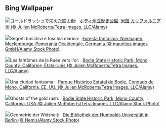 ## Bing Wallpaper
![](https://www.bing.com/th?id=OHR.BodieCalifornia_JA-JP5239125800_UHD.jpg&w=1000)ゴールドラッシュで栄えた鉱山街:&nbsp;&ensp;[ボディ州立歴史公園, 米国 カリフォルニア州 (© Julien McRoberts/Tetra Images, LLC/Alamy)](https://www.bing.com/th?id=OHR.BodieCalifornia_JA-JP5239125800_UHD.jpg)
<br><br/>
![](https://www.bing.com/th?id=OHR.GhostForest_IT-IT8926574914_UHD.jpg&w=1000)Segreti boschivi e foschia marina:&nbsp;&ensp;[Foresta fantasma, Nienhagen, Meclemburgo-Pomerania Occidentale, Germania (© mauritius images GmbH/Alamy Stock Photo)](https://www.bing.com/th?id=OHR.GhostForest_IT-IT8926574914_UHD.jpg)
<br><br/>
![](https://www.bing.com/th?id=OHR.BodieCalifornia_FR-FR2619483775_UHD.jpg&w=1000)Les fantômes de la Ruée vers l'or:&nbsp;&ensp;[Bodie State Historic Park, Mono County, Californie, États-Unis (© Julien McRoberts/Tetra Images, LLC/Alamy)](https://www.bing.com/th?id=OHR.BodieCalifornia_FR-FR2619483775_UHD.jpg)
<br><br/>
![](https://www.bing.com/th?id=OHR.BodieCalifornia_ES-ES5750296287_UHD.jpg&w=1000)Una ciudad fantasma:&nbsp;&ensp;[Parque Histórico Estatal de Bodie, Condado de Mono, California, EE. UU. (© Julien McRoberts/Tetra Images, LLC/Alamy)](https://www.bing.com/th?id=OHR.BodieCalifornia_ES-ES5750296287_UHD.jpg)
<br><br/>
![](https://www.bing.com/th?id=OHR.BodieCalifornia_EN-GB1752364687_UHD.jpg&w=1000)Ghosts of the gold rush:&nbsp;&ensp;[Bodie State Historic Park, Mono County, California, USA (© Julien McRoberts/Tetra Images, LLC/Alamy Stock Photo)](https://www.bing.com/th?id=OHR.BodieCalifornia_EN-GB1752364687_UHD.jpg)
<br><br/>
![](https://www.bing.com/th?id=OHR.HumboldtUniversityLibrary_DE-DE9129729075_UHD.jpg&w=1000)Geometrie der Weisheit:&nbsp;&ensp;[Die Bibliothek der Humboldt-Universität in Berlin (© Hemis/Alamy Stock Photo)](https://www.bing.com/th?id=OHR.HumboldtUniversityLibrary_DE-DE9129729075_UHD.jpg)
<br><br/>

